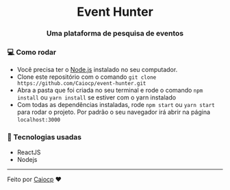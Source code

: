 <h1 align="center">
	Event Hunter
</h1>
<h3 align="center">
	Uma plataforma de pesquisa de eventos
</h3>

### :computer: Como rodar
- Você precisa ter o [Node.js](https://nodejs.org/en/) instalado no seu computador.
- Clone este repositório com o comando `git clone https://github.com/Caiocp/event-hunter.git`
- Abra a pasta que foi criada no seu terminal e rode o comando `npm install` ou `yarn install` se estiver com o yarn instalado
- Com todas as dependências instaladas, rode `npm start` ou `yarn start` para rodar o projeto. Por padrão o seu navegador irá abrir na página `localhost:3000`


### :wrench: Tecnologias usadas
- ReactJS
- Nodejs

---
Feito por [Caiocp](https://github.com/Caiocp) :heart:
